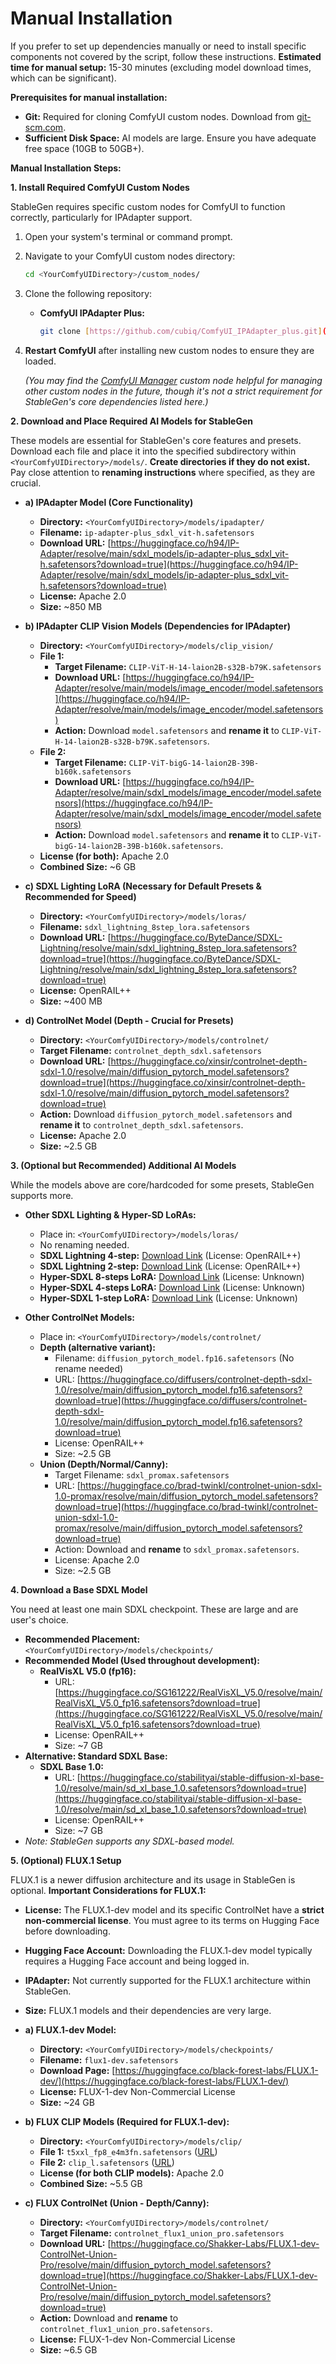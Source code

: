 # Manual Installation

If you prefer to set up dependencies manually or need to install specific components not covered by the script, follow these instructions.
**Estimated time for manual setup:** 15-30 minutes (excluding model download times, which can be significant).

**Prerequisites for manual installation:**
* **Git:** Required for cloning ComfyUI custom nodes. Download from [git-scm.com](https://git-scm.com/).
* **Sufficient Disk Space:** AI models are large. Ensure you have adequate free space (10GB to 50GB+).

**Manual Installation Steps:**

**1. Install Required ComfyUI Custom Nodes**

StableGen requires specific custom nodes for ComfyUI to function correctly, particularly for IPAdapter support.

1.  Open your system's terminal or command prompt.
2.  Navigate to your ComfyUI custom nodes directory:
    ```bash
    cd <YourComfyUIDirectory>/custom_nodes/
    ```
3.  Clone the following repository:
    * **ComfyUI IPAdapter Plus:**
        ```bash
        git clone [https://github.com/cubiq/ComfyUI_IPAdapter_plus.git](https://github.com/cubiq/ComfyUI_IPAdapter_plus.git)
        ```
4.  **Restart ComfyUI** after installing new custom nodes to ensure they are loaded.

    *(You may find the [ComfyUI Manager](https://github.com/ltdrdata/ComfyUI-Manager) custom node helpful for managing other custom nodes in the future, though it's not a strict requirement for StableGen's core dependencies listed here.)*

**2. Download and Place Required AI Models for StableGen**

These models are essential for StableGen's core features and presets. Download each file and place it into the specified subdirectory within `<YourComfyUIDirectory>/models/`. **Create directories if they do not exist.** Pay close attention to **renaming instructions** where specified, as they are crucial.

* **a) IPAdapter Model (Core Functionality)**
    * **Directory:** `<YourComfyUIDirectory>/models/ipadapter/`
    * **Filename:** `ip-adapter-plus_sdxl_vit-h.safetensors`
    * **Download URL:** [https://huggingface.co/h94/IP-Adapter/resolve/main/sdxl_models/ip-adapter-plus_sdxl_vit-h.safetensors?download=true](https://huggingface.co/h94/IP-Adapter/resolve/main/sdxl_models/ip-adapter-plus_sdxl_vit-h.safetensors?download=true)
    * **License:** Apache 2.0
    * **Size:** ~850 MB

* **b) IPAdapter CLIP Vision Models (Dependencies for IPAdapter)**
    * **Directory:** `<YourComfyUIDirectory>/models/clip_vision/`
    * **File 1:**
        * **Target Filename:** `CLIP-ViT-H-14-laion2B-s32B-b79K.safetensors`
        * **Download URL:** [https://huggingface.co/h94/IP-Adapter/resolve/main/models/image_encoder/model.safetensors](https://huggingface.co/h94/IP-Adapter/resolve/main/models/image_encoder/model.safetensors)
        * **Action:** Download `model.safetensors` and **rename it** to `CLIP-ViT-H-14-laion2B-s32B-b79K.safetensors`.
    * **File 2:**
        * **Target Filename:** `CLIP-ViT-bigG-14-laion2B-39B-b160k.safetensors`
        * **Download URL:** [https://huggingface.co/h94/IP-Adapter/resolve/main/sdxl_models/image_encoder/model.safetensors](https://huggingface.co/h94/IP-Adapter/resolve/main/sdxl_models/image_encoder/model.safetensors)
        * **Action:** Download `model.safetensors` and **rename it** to `CLIP-ViT-bigG-14-laion2B-39B-b160k.safetensors`.
    * **License (for both):** Apache 2.0
    * **Combined Size:** ~6 GB

* **c) SDXL Lighting LoRA (Necessary for Default Presets & Recommended for Speed)**
    * **Directory:** `<YourComfyUIDirectory>/models/loras/`
    * **Filename:** `sdxl_lightning_8step_lora.safetensors`
    * **Download URL:** [https://huggingface.co/ByteDance/SDXL-Lightning/resolve/main/sdxl_lightning_8step_lora.safetensors?download=true](https://huggingface.co/ByteDance/SDXL-Lightning/resolve/main/sdxl_lightning_8step_lora.safetensors?download=true)
    * **License:** OpenRAIL++
    * **Size:** ~400 MB

* **d) ControlNet Model (Depth - Crucial for Presets)**
    * **Directory:** `<YourComfyUIDirectory>/models/controlnet/`
    * **Target Filename:** `controlnet_depth_sdxl.safetensors`
    * **Download URL:** [https://huggingface.co/xinsir/controlnet-depth-sdxl-1.0/resolve/main/diffusion_pytorch_model.safetensors?download=true](https://huggingface.co/xinsir/controlnet-depth-sdxl-1.0/resolve/main/diffusion_pytorch_model.safetensors?download=true)
    * **Action:** Download `diffusion_pytorch_model.safetensors` and **rename it** to `controlnet_depth_sdxl.safetensors`.
    * **License:** Apache 2.0
    * **Size:** ~2.5 GB

**3. (Optional but Recommended) Additional AI Models**

While the models above are core/hardcoded for some presets, StableGen supports more.

* **Other SDXL Lighting & Hyper-SD LoRAs:**
    * Place in: `<YourComfyUIDirectory>/models/loras/`
    * No renaming needed.
    * **SDXL Lightning 4-step:** [Download Link](https://huggingface.co/ByteDance/SDXL-Lightning/resolve/main/sdxl_lightning_4step_lora.safetensors?download=true) (License: OpenRAIL++)
    * **SDXL Lightning 2-step:** [Download Link](https://huggingface.co/ByteDance/SDXL-Lightning/resolve/main/sdxl_lightning_2step_lora.safetensors?download=true) (License: OpenRAIL++)
    * **Hyper-SDXL 8-steps LoRA:** [Download Link](https://huggingface.co/ByteDance/Hyper-SD/resolve/main/Hyper-SDXL-8steps-lora.safetensors?download=true) (License: Unknown)
    * **Hyper-SDXL 4-steps LoRA:** [Download Link](https://huggingface.co/ByteDance/Hyper-SD/resolve/main/Hyper-SDXL-4steps-lora.safetensors?download=true) (License: Unknown)
    * **Hyper-SDXL 1-step LoRA:** [Download Link](https://huggingface.co/ByteDance/Hyper-SD/resolve/main/Hyper-SDXL-1step-lora.safetensors?download=true) (License: Unknown)

* **Other ControlNet Models:**
    * Place in: `<YourComfyUIDirectory>/models/controlnet/`
    * **Depth (alternative variant):**
        * Filename: `diffusion_pytorch_model.fp16.safetensors` (No rename needed)
        * URL: [https://huggingface.co/diffusers/controlnet-depth-sdxl-1.0/resolve/main/diffusion_pytorch_model.fp16.safetensors?download=true](https://huggingface.co/diffusers/controlnet-depth-sdxl-1.0/resolve/main/diffusion_pytorch_model.fp16.safetensors?download=true)
        * License: OpenRAIL++
        * Size: ~2.5 GB
    * **Union (Depth/Normal/Canny):**
        * Target Filename: `sdxl_promax.safetensors`
        * URL: [https://huggingface.co/brad-twinkl/controlnet-union-sdxl-1.0-promax/resolve/main/diffusion_pytorch_model.safetensors?download=true](https://huggingface.co/brad-twinkl/controlnet-union-sdxl-1.0-promax/resolve/main/diffusion_pytorch_model.safetensors?download=true)
        * Action: Download and **rename** to `sdxl_promax.safetensors`.
        * License: Apache 2.0
        * Size: ~2.5 GB

**4. Download a Base SDXL Model**

You need at least one main SDXL checkpoint. These are large and are user's choice.

* **Recommended Placement:** `<YourComfyUIDirectory>/models/checkpoints/`
* **Recommended Model (Used throughout development):**
    * **RealVisXL V5.0 (fp16):**
        * URL: [https://huggingface.co/SG161222/RealVisXL_V5.0/resolve/main/RealVisXL_V5.0_fp16.safetensors?download=true](https://huggingface.co/SG161222/RealVisXL_V5.0/resolve/main/RealVisXL_V5.0_fp16.safetensors?download=true)
        * License: OpenRAIL++
        * Size: ~7 GB
* **Alternative: Standard SDXL Base:**
    * **SDXL Base 1.0:**
        * URL: [https://huggingface.co/stabilityai/stable-diffusion-xl-base-1.0/resolve/main/sd_xl_base_1.0.safetensors?download=true](https://huggingface.co/stabilityai/stable-diffusion-xl-base-1.0/resolve/main/sd_xl_base_1.0.safetensors?download=true)
        * License: OpenRAIL++
        * Size: ~7 GB
* *Note: StableGen supports any SDXL-based model.*

**5. (Optional) FLUX.1 Setup**

FLUX.1 is a newer diffusion architecture and its usage in StableGen is optional.
**Important Considerations for FLUX.1:**
* **License:** The FLUX.1-dev model and its specific ControlNet have a **strict non-commercial license**. You must agree to its terms on Hugging Face before downloading.
* **Hugging Face Account:** Downloading the FLUX.1-dev model typically requires a Hugging Face account and being logged in.
* **IPAdapter:** Not currently supported for the FLUX.1 architecture within StableGen.
* **Size:** FLUX.1 models and their dependencies are very large.

* **a) FLUX.1-dev Model:**
    * **Directory:** `<YourComfyUIDirectory>/models/checkpoints/`
    * **Filename:** `flux1-dev.safetensors`
    * **Download Page:** [https://huggingface.co/black-forest-labs/FLUX.1-dev/](https://huggingface.co/black-forest-labs/FLUX.1-dev/)
    * **License:** FLUX-1-dev Non-Commercial License
    * **Size:** ~24 GB

* **b) FLUX CLIP Models (Required for FLUX.1-dev):**
    * **Directory:** `<YourComfyUIDirectory>/models/clip/`
    * **File 1:** `t5xxl_fp8_e4m3fn.safetensors` ([URL](https://huggingface.co/comfyanonymous/flux_text_encoders/resolve/main/t5xxl_fp8_e4m3fn.safetensors?download=true))
    * **File 2:** `clip_l.safetensors` ([URL](https://huggingface.co/comfyanonymous/flux_text_encoders/resolve/main/clip_l.safetensors?download=true))
    * **License (for both CLIP models):** Apache 2.0
    * **Combined Size:** ~5.5 GB

* **c) FLUX ControlNet (Union - Depth/Canny):**
    * **Directory:** `<YourComfyUIDirectory>/models/controlnet/`
    * **Target Filename:** `controlnet_flux1_union_pro.safetensors`
    * **Download URL:** [https://huggingface.co/Shakker-Labs/FLUX.1-dev-ControlNet-Union-Pro/resolve/main/diffusion_pytorch_model.safetensors?download=true](https://huggingface.co/Shakker-Labs/FLUX.1-dev-ControlNet-Union-Pro/resolve/main/diffusion_pytorch_model.safetensors?download=true)
    * **Action:** Download and **rename** to `controlnet_flux1_union_pro.safetensors`.
    * **License:** FLUX-1-dev Non-Commercial License
    * **Size:** ~6.5 GB
